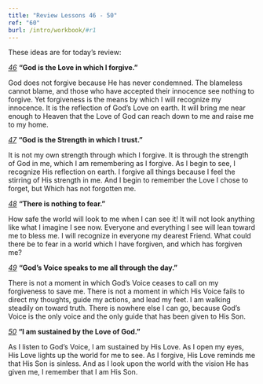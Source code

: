 ```yaml
---
title: "Review Lessons 46 - 50"
ref: "60"
burl: /intro/workbook/#r1
---
```


These ideas are for today’s review:

[*46*](/workbook/l046/?r=1) **“God is the Love in which I forgive.”**

God does not forgive because He has never condemned. The blameless
cannot blame, and those who have accepted their innocence see nothing to
forgive. Yet forgiveness is the means by which I will recognize my
innocence. It is the reflection of God’s Love on earth. It will bring me
near enough to Heaven that the Love of God can reach down to me and
raise me to my home.

[*47*](/workbook/l047/?r=1) **“God is the Strength in which I trust.”**

It is not my own strength through which I forgive. It is through the
strength of God in me, which I am remembering as I forgive. As I begin
to see, I recognize His reflection on earth. I forgive all things
because I feel the stirring of His strength in me. And I begin to
remember the Love I chose to forget, but Which has not forgotten me.

[*48*](/workbook/l048/?r=1) **“There is nothing to fear.”**

How safe the world will look to me when I can see it! It will not look
anything like what I imagine I see now. Everyone and everything I see
will lean toward me to bless me. I will recognize in everyone my dearest
Friend. What could there be to fear in a world which I have forgiven,
and which has forgiven me?

[*49*](/workbook/l049/?r=1) **“God’s Voice speaks to me all through the day.”**

There is not a moment in which God’s Voice ceases to call on my
forgiveness to save me. There is not a moment in which His Voice fails
to direct my thoughts, guide my actions, and lead my feet. I am walking
steadily on toward truth. There is nowhere else I can go, because God’s
Voice is the only voice and the only guide that has been given to His
Son.

[*50*](/workbook/l050/?r=1) **“I am sustained by the Love of God.”**

As I listen to God’s Voice, I am sustained by His Love. As I open my
eyes, His Love lights up the world for me to see. As I forgive, His Love
reminds me that His Son is sinless. And as I look upon the world with
the vision He has given me, I remember that I am His Son.

